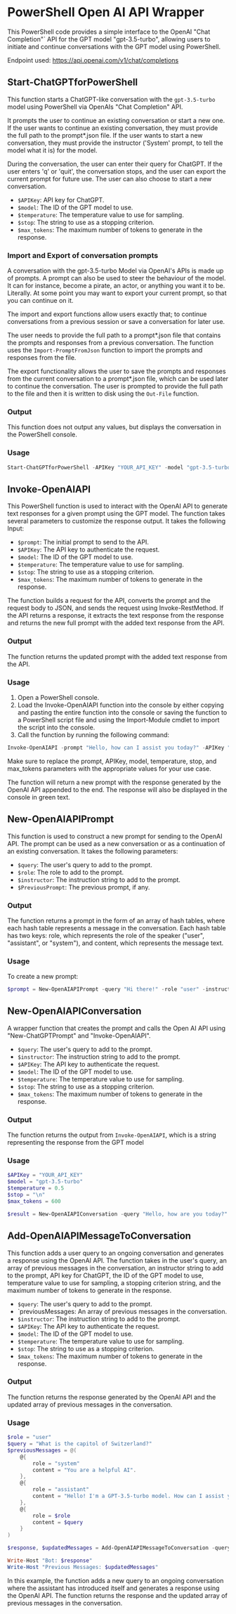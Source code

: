 # PowerShell Open AI API Wrapper
This PowerShell code provides a simple interface to the OpenAI "Chat Completion"` API for the GPT model "gpt-3.5-turbo", allowing users to initiate and continue conversations with the GPT model using PowerShell.

Endpoint used: https://api.openai.com/v1/chat/completions

## Start-ChatGPTforPowerShell 
This function starts a ChatGPT-like conversation with the `gpt-3.5-turbo` model using PowerShell via OpenAIs "Chat Completion" API.

It  prompts the user to continue an existing conversation or start a new one. If the user wants to continue an existing conversation, they must provide the full path to the prompt*.json file. If the user wants to start a new conversation, they must provide the instructor ('System' prompt, to tell the model what it is) for the model.

During the conversation, the user can enter their query for ChatGPT. If the user enters 'q' or 'quit', the conversation stops, and the user can export the current prompt for future use. The user can also choose to start a new conversation.

- `$APIKey`: API key for ChatGPT.
- `$model`: The ID of the GPT model to use.
- `$temperature`: The temperature value to use for sampling.
- `$stop`: The string to use as a stopping criterion.
- `$max_tokens`: The maximum number of tokens to generate in the response.

### Import and Export of conversation prompts
A conversation with the gpt-3.5-turbo Model via OpenAI's APIs is made up of prompts. A prompt can also be used to steer the behaviour of the model. It can for instance, become a pirate, an actor, or anything you want it to be. Literally. At some point you may want to export your current prompt, so that you can continue on it. 

The import and export functions allow users exactly that; to continue conversations from a previous session or save a conversation for later use.

The user needs to provide the full path to a prompt*.json file that contains the prompts and responses from a previous conversation. The function uses the `Import-PromptFromJson` function to import the prompts and responses from the file.

The export functionality allows the user to save the prompts and responses from the current conversation to a prompt*.json file, which can be used later to continue the conversation. The user is prompted to provide the full path to the file and then it is written to disk using the `Out-File` function.

### Output
This function does not output any values, but displays the conversation in the PowerShell console.

### Usage
```powershell
Start-ChatGPTforPowerShell -APIKey "YOUR_API_KEY" -model "gpt-3.5-turbo" -temperature 0.5 -stop "\n" -max_tokens 600
```


## Invoke-OpenAIAPI
This PowerShell function is used to interact with the OpenAI API to generate text responses for a given prompt using the GPT model. The function takes several parameters to customize the response output. It takes the following Input:

- `$prompt`: The initial prompt to send to the API.
- `$APIKey`: The API key to authenticate the request.
- `$model`: The ID of the GPT model to use.
- `$temperature`: The temperature value to use for sampling.
- `$stop`: The string to use as a stopping criterion.
- `$max_tokens`: The maximum number of tokens to generate in the response.

The function builds a request for the API, converts the prompt and the request body to JSON, and sends the request using Invoke-RestMethod. If the API returns a response, it extracts the text response from the response and returns the new full prompt with the added text response from the API.

### Output
The function returns the updated prompt with the added text response from the API.

### Usage
1. Open a PowerShell console.
2. Load the Invoke-OpenAIAPI function into the console by either copying and pasting the entire function into the console or saving the function to a PowerShell script file and using the Import-Module cmdlet to import the script into the console.
3. Call the function by running the following command:

```powershell
Invoke-OpenAIAPI -prompt "Hello, how can I assist you today?" -APIKey "your-api-key" -model "gpt-3.5-turbo" -temperature 0.7 -stop "\n" -max_tokens 500
```
Make sure to replace the prompt, APIKey, model, temperature, stop, and max_tokens parameters with the appropriate values for your use case.

The function will return a new prompt with the response generated by the OpenAI API appended to the end. The response will also be displayed in the console in green text.


## New-OpenAIAPIPrompt
This function is used to construct a new prompt for sending to the OpenAI API. The prompt can be used as a new conversation or as a continuation of an existing conversation. It takes the following parameters:

- `$query`: The user's query to add to the prompt.
- `$role`: The role to add to the prompt.
- `$instructor`: The instruction string to add to the prompt.
- `$PreviousPrompt`: The previous prompt, if any.

### Output
The function returns a prompt in the form of an array of hash tables, where each hash table represents a message in the conversation. Each hash table has two keys: role, which represents the role of the speaker ("user", "assistant", or "system"), and content, which represents the message text.

### Usage
To create a new prompt:
```powershell
$prompt = New-OpenAIAPIPrompt -query "Hi there!" -role "user" -instructor "You are a helpful AI."
```
## New-OpenAIAPIConversation
A wrapper function that creates the prompt and calls the Open AI API using "New-ChatGPTPrompt" and "Invoke-OpenAIAPI".
- `$query`: The user's query to add to the prompt.
- `$instructor`: The instruction string to add to the prompt.
- `$APIKey`: The API key to authenticate the request.
- `$model`: The ID of the GPT model to use.
- `$temperature`: The temperature value to use for sampling.
- `$stop`: The string to use as a stopping criterion.
- `$max_tokens`: The maximum number of tokens to generate in the response.

### Output
The function returns the output from `Invoke-OpenAIAPI`, which is a string representing the response from the GPT model

### Usage
```powershell
$APIKey = "YOUR_API_KEY"
$model = "gpt-3.5-turbo"
$temperature = 0.5
$stop = "\n"
$max_tokens = 600

$result = New-OpenAIAPIConversation -query "Hello, how are you today?" -instructor "You are a helpful AI." -APIKey $APIKey -model $model -temperature $temperature -stop $stop -max_tokens $max_tokens
```

## Add-OpenAIAPIMessageToConversation
This function adds a user query to an ongoing conversation and generates a response using the OpenAI API. The function takes in the user's query, an array of previous messages in the conversation, an instructor string to add to the prompt, API key for ChatGPT, the ID of the GPT model to use, temperature value to use for sampling, a stopping criterion string, and the maximum number of tokens to generate in the response.

- `$query`: The user's query to add to the prompt.
- `previousMessages: An array of previous messages in the conversation.
- `$instructor`: The instruction string to add to the prompt.
- `$APIKey`: The API key to authenticate the request.
- `$model`: The ID of the GPT model to use.
- `$temperature`: The temperature value to use for sampling.
- `$stop`: The string to use as a stopping criterion.
- `$max_tokens`: The maximum number of tokens to generate in the response.

### Output
The function returns the response generated by the OpenAI API and the updated array of previous messages in the conversation.

### Usage
```powershell
$role = "user"
$query = "What is the capitol of Switzerland?"
$previousMessages = @(
    @{
        role = "system"
        content = "You are a helpful AI".
    },
    @{
        role = "assistant"
        content = "Hello! I'm a GPT-3.5-turbo model. How can I assist you?"
    },
    @{
        role = $role
        content = $query
    }
)

$response, $updatedMessages = Add-OpenAIAPIMessageToConversation -query $query -previousMessages $previousMessages -instructor "Provide laptop recommendations" -APIKey "YOUR_API_KEY" -model "gpt-3.5-turbo" -temperature 0.5 -stop "\n" -max_tokens 600

Write-Host "Bot: $response"
Write-Host "Previous Messages: $updatedMessages"
```

In this example, the function adds a new query to an ongoing conversation where the assistant has introduced itself and generates a response using the OpenAI API. The function returns the response and the updated array of previous messages in the conversation.
